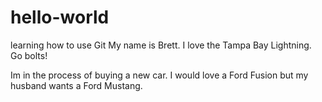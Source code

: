 # hello-world
learning how to use Git
My name is Brett. I love the Tampa Bay Lightning. Go bolts!

Im in the process of buying a new car. I would love a Ford Fusion but my husband wants a Ford Mustang.

